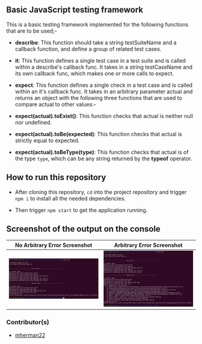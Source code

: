 ## Basic JavaScript testing framework
This is a basic testing framework implemented for the following functions that are to be used;-
- **describe**: This function should take a string testSuiteName and a callback function, and define a group of related test cases.

- **it**: This function defines a single test case in a test suite and is called within a describe's callback func. It takes in a string testCaseName and its own callback func, which makes one or more calls to expect.

- **expect**: This function defines a single check in a test case and is called within an it's callback func. It takes in an arbitrary parameter actual and returns an object with the following three functions that are used to compare actual to other values:-
- **expect(actual).toExist()**: This function checks that actual is neither null nor undefined.
- **expect(actual).toBe(expected)**: This function checks that actual is strictly equal to expected.
- **expect(actual).toBeType(type)**: This function checks that actual is of the type `type`, which can be any string returned by the **typeof** operator.

## How to run this repository
- After cloning this repository, `cd` into the project repository and trigger `npm i` to install all the needed dependencies.

- Then trigger `npm start` to get the application running.

## Screenshot of the output on the console
| No Arbitrary Error Screenshot  | Arbitrary Error Screenshot |
| ------------- | ------------- |
| ![console](/Screenshot%20from%202023-01-21%2008-00-29.png "output") | ![console2](/Screenshot%20from%202023-01-21%2008-26-45.png "output2") |

### Contributor(s)

- [mherman22](https://github.com/mherman22)